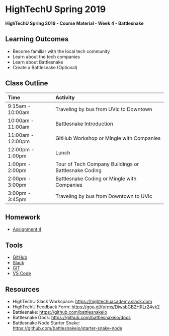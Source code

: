 # HighTechU Spring 2019

**HighTechU Spring 2019 - Course Material - Week 4 - Battlesnake**

## Learning Outcomes

* Become familiar with the local tech community
* Learn about the tech companies
* Learn about Battlesnake
* Create a Battlesnake (Optional)

## Class Outline

|Time|Activity|
|:---|:---|
|9:15am - 10:00am|Traveling by bus from UVic to Downtown|
|10:00am - 11:00am|Battlesnake Introduction|
|11:00am - 12:00pm|GitHub Workshop or Mingle with Companies|
|12:00pm - 1:00pm|Lunch|
|1:00pm - 2:00pm|Tour of Tech Company Buildings or Battlesnake Coding|
|2:00pm - 3:00pm|Battlesnake Coding or Mingle with Companies|
|3:00pm - 3:45pm|Traveling by bus from Downtown to UVic|

## Homework

* [Assignment 4](https://github.com/hightechu/hightechu-spring2019/blob/master/week4/assignment4.md)

## Tools

* [GitHub](https://github.com/)
* [Slack](https://slack.com/)
* [GIT](https://git-scm.com/)
* [VS Code](https://code.visualstudio.com/)

## Resources

* HighTechU Slack Workspace: https://hightechuacademy.slack.com
* HighTechU Feedback Form: https://goo.gl/forms/DiwsbGB2HRLr24vk2
* Battlesnake: https://github.com/battlesnakeio
* Battlesnake Docs: https://github.com/battlesnakeio/docs
* Battlesnake Node Starter Snake: https://github.com/battlesnakeio/starter-snake-node
